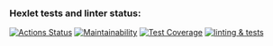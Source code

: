 ### Hexlet tests and linter status:

[![Actions Status](https://github.com/supernukuomu/frontend-project-46/actions/workflows/hexlet-check.yml/badge.svg)](https://github.com/supernukuomu/frontend-project-46/actions)
[![Maintainability](https://api.codeclimate.com/v1/badges/687e9eda6665fb5cfe32/maintainability)](https://codeclimate.com/github/supernukuomu/frontend-project-46/maintainability)
[![Test Coverage](https://api.codeclimate.com/v1/badges/687e9eda6665fb5cfe32/test_coverage)](https://codeclimate.com/github/supernukuomu/frontend-project-46/test_coverage)
[![linting & tests](https://github.com/supernukuomu/frontend-project-46/actions/workflows/nodejs.yml/badge.svg)](https://github.com/supernukuomu/frontend-project-46/actions/workflows/nodejs.yml)
